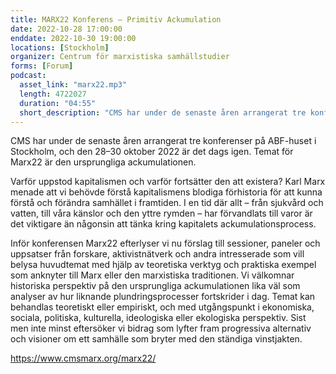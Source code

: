 ```yaml
---
title: MARX22 Konferens – Primitiv Ackumulation
date: 2022-10-28 17:00:00
enddate: 2022-10-30 19:00:00
locations: [Stockholm]
organizer: Centrum för marxistiska samhällstudier
forms: [Forum]
podcast:
  asset_link: "marx22.mp3"
  length: 4722027
  duration: "04:55"
  short_description: "CMS har under de senaste åren arrangerat tre konferenser på ABF-huset i Stockholm, och den 28–30 oktober 2022 är det dags igen. Temat för Marx22 är den ursprungliga ackumulationen."
---
```

CMS har under de senaste åren arrangerat tre konferenser på ABF-huset i Stockholm, och den 28–30 oktober 2022 är det dags igen. Temat för Marx22 är den ursprungliga ackumulationen.

Varför uppstod kapitalismen och varför fortsätter den att existera? Karl Marx menade att vi behövde förstå kapitalismens blodiga förhistoria för att kunna förstå och förändra samhället i framtiden. I en tid där allt – från sjukvård och vatten, till våra känslor och den yttre rymden – har förvandlats till varor är det viktigare än någonsin att tänka kring kapitalets ackumulationsprocess.

Inför konferensen Marx22 efterlyser vi nu förslag till sessioner, paneler och uppsatser från forskare, aktivistnätverk och andra intresserade som vill belysa huvudtemat med hjälp av teoretiska verktyg och praktiska exempel som anknyter till Marx eller den marxistiska traditionen. Vi välkomnar historiska perspektiv på den ursprungliga ackumulationen lika väl som analyser av hur liknande plundringsprocesser fortskrider i dag. Temat kan behandlas teoretiskt eller empiriskt, och med utgångspunkt i ekonomiska, sociala, politiska, kulturella, ideologiska eller ekologiska perspektiv. Sist men inte minst eftersöker vi bidrag som lyfter fram progressiva alternativ och visioner om ett samhälle som bryter med den ständiga vinstjakten.

https://www.cmsmarx.org/marx22/